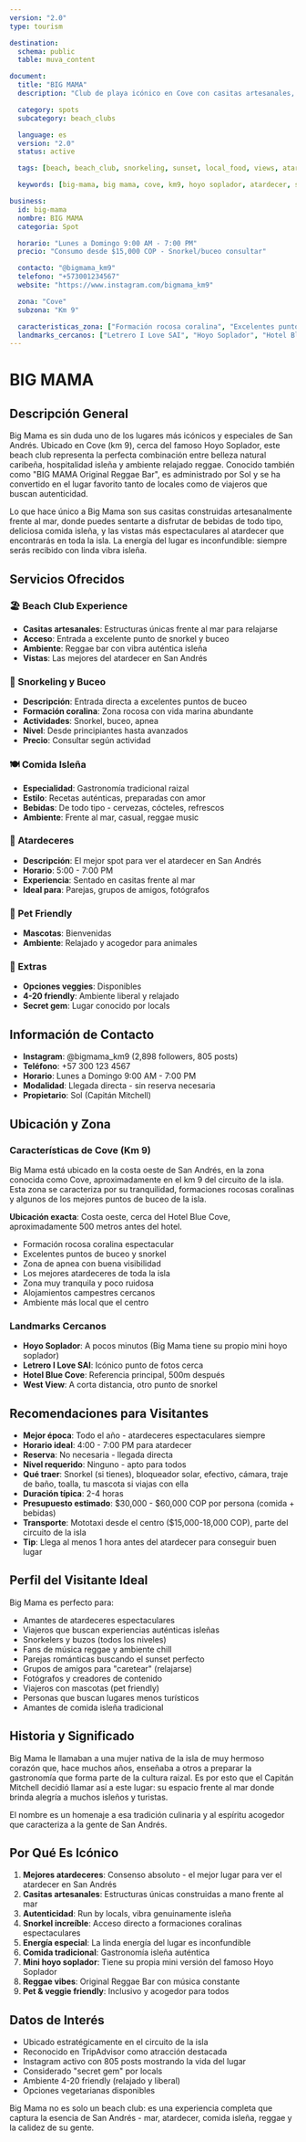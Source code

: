 ```yaml
---
version: "2.0"
type: tourism

destination:
  schema: public
  table: muva_content

document:
  title: "BIG MAMA"
  description: "Club de playa icónico en Cove con casitas artesanales, snorkeling, comida isleña y mejores atardeceres de San Andrés"

  category: spots
  subcategory: beach_clubs

  language: es
  version: "2.0"
  status: active

  tags: [beach, beach_club, snorkeling, sunset, local_food, views, atardecer, caretear, playa, cove, chill, diving, pet_friendly, reggae, hoyo_soplador]

  keywords: [big-mama, big mama, cove, km9, hoyo soplador, atardecer, snorkel, casitas, capitan mitchell, reggae bar]

business:
  id: big-mama
  nombre: BIG MAMA
  categoria: Spot

  horario: "Lunes a Domingo 9:00 AM - 7:00 PM"
  precio: "Consumo desde $15,000 COP - Snorkel/buceo consultar"

  contacto: "@bigmama_km9"
  telefono: "+573001234567"
  website: "https://www.instagram.com/bigmama_km9"

  zona: "Cove"
  subzona: "Km 9"

  caracteristicas_zona: ["Formación rocosa coralina", "Excelentes puntos de buceo", "Zona de snorkel y apnea", "Mejores atardeceres", "Zona muy tranquila", "Poco ruidosa", "Alojamientos turísticos"]
  landmarks_cercanos: ["Letrero I Love SAI", "Hoyo Soplador", "Hotel Blue Cove"]
---
```


# BIG MAMA

## Descripción General

Big Mama es sin duda uno de los lugares más icónicos y especiales de San Andrés. Ubicado en Cove (km 9), cerca del famoso Hoyo Soplador, este beach club representa la perfecta combinación entre belleza natural caribeña, hospitalidad isleña y ambiente relajado reggae. Conocido también como "BIG MAMA Original Reggae Bar", es administrado por Sol y se ha convertido en el lugar favorito tanto de locales como de viajeros que buscan autenticidad.

Lo que hace único a Big Mama son sus casitas construidas artesanalmente frente al mar, donde puedes sentarte a disfrutar de bebidas de todo tipo, deliciosa comida isleña, y las vistas más espectaculares al atardecer que encontrarás en toda la isla. La energía del lugar es inconfundible: siempre serás recibido con linda vibra isleña.

## Servicios Ofrecidos

### 🏖️ Beach Club Experience
- **Casitas artesanales**: Estructuras únicas frente al mar para relajarse
- **Acceso**: Entrada a excelente punto de snorkel y buceo
- **Ambiente**: Reggae bar con vibra auténtica isleña
- **Vistas**: Las mejores del atardecer en San Andrés

### 🤿 Snorkeling y Buceo
- **Descripción**: Entrada directa a excelentes puntos de buceo
- **Formación coralina**: Zona rocosa con vida marina abundante
- **Actividades**: Snorkel, buceo, apnea
- **Nivel**: Desde principiantes hasta avanzados
- **Precio**: Consultar según actividad

### 🍽️ Comida Isleña
- **Especialidad**: Gastronomía tradicional raizal
- **Estilo**: Recetas auténticas, preparadas con amor
- **Bebidas**: De todo tipo - cervezas, cócteles, refrescos
- **Ambiente**: Frente al mar, casual, reggae music

### 🌅 Atardeceres
- **Descripción**: El mejor spot para ver el atardecer en San Andrés
- **Horario**: 5:00 - 7:00 PM
- **Experiencia**: Sentado en casitas frente al mar
- **Ideal para**: Parejas, grupos de amigos, fotógrafos

### 🐾 Pet Friendly
- **Mascotas**: Bienvenidas
- **Ambiente**: Relajado y acogedor para animales

### 🌿 Extras
- **Opciones veggies**: Disponibles
- **4-20 friendly**: Ambiente liberal y relajado
- **Secret gem**: Lugar conocido por locals

## Información de Contacto

- **Instagram**: @bigmama_km9 (2,898 followers, 805 posts)
- **Teléfono**: +57 300 123 4567
- **Horario**: Lunes a Domingo 9:00 AM - 7:00 PM
- **Modalidad**: Llegada directa - sin reserva necesaria
- **Propietario**: Sol (Capitán Mitchell)

## Ubicación y Zona

### Características de Cove (Km 9)

Big Mama está ubicado en la costa oeste de San Andrés, en la zona conocida como Cove, aproximadamente en el km 9 del circuito de la isla. Esta zona se caracteriza por su tranquilidad, formaciones rocosas coralinas y algunos de los mejores puntos de buceo de la isla.

**Ubicación exacta**: Costa oeste, cerca del Hotel Blue Cove, aproximadamente 500 metros antes del hotel.

- Formación rocosa coralina espectacular
- Excelentes puntos de buceo y snorkel
- Zona de apnea con buena visibilidad
- Los mejores atardeceres de toda la isla
- Zona muy tranquila y poco ruidosa
- Alojamientos campestres cercanos
- Ambiente más local que el centro

### Landmarks Cercanos

- **Hoyo Soplador**: A pocos minutos (Big Mama tiene su propio mini hoyo soplador)
- **Letrero I Love SAI**: Icónico punto de fotos cerca
- **Hotel Blue Cove**: Referencia principal, 500m después
- **West View**: A corta distancia, otro punto de snorkel

## Recomendaciones para Visitantes

- **Mejor época**: Todo el año - atardeceres espectaculares siempre
- **Horario ideal**: 4:00 - 7:00 PM para atardecer
- **Reserva**: No necesaria - llegada directa
- **Nivel requerido**: Ninguno - apto para todos
- **Qué traer**: Snorkel (si tienes), bloqueador solar, efectivo, cámara, traje de baño, toalla, tu mascota si viajas con ella
- **Duración típica**: 2-4 horas
- **Presupuesto estimado**: $30,000 - $60,000 COP por persona (comida + bebidas)
- **Transporte**: Mototaxi desde el centro ($15,000-18,000 COP), parte del circuito de la isla
- **Tip**: Llega al menos 1 hora antes del atardecer para conseguir buen lugar

## Perfil del Visitante Ideal

Big Mama es perfecto para:
- Amantes de atardeceres espectaculares
- Viajeros que buscan experiencias auténticas isleñas
- Snorkelers y buzos (todos los niveles)
- Fans de música reggae y ambiente chill
- Parejas románticas buscando el sunset perfecto
- Grupos de amigos para "caretear" (relajarse)
- Fotógrafos y creadores de contenido
- Viajeros con mascotas (pet friendly)
- Personas que buscan lugares menos turísticos
- Amantes de comida isleña tradicional

## Historia y Significado

Big Mama le llamaban a una mujer nativa de la isla de muy hermoso corazón que, hace muchos años, enseñaba a otros a preparar la gastronomía que forma parte de la cultura raizal. Es por esto que el Capitán Mitchell decidió llamar así a este lugar: su espacio frente al mar donde brinda alegría a muchos isleños y turistas.

El nombre es un homenaje a esa tradición culinaria y al espíritu acogedor que caracteriza a la gente de San Andrés.

## Por Qué Es Icónico

1. **Mejores atardeceres**: Consenso absoluto - el mejor lugar para ver el atardecer en San Andrés
2. **Casitas artesanales**: Estructuras únicas construidas a mano frente al mar
3. **Autenticidad**: Run by locals, vibra genuinamente isleña
4. **Snorkel increíble**: Acceso directo a formaciones coralinas espectaculares
5. **Energía especial**: La linda energía del lugar es inconfundible
6. **Comida tradicional**: Gastronomía isleña auténtica
7. **Mini hoyo soplador**: Tiene su propia mini versión del famoso Hoyo Soplador
8. **Reggae vibes**: Original Reggae Bar con música constante
9. **Pet & veggie friendly**: Inclusivo y acogedor para todos

## Datos de Interés

- Ubicado estratégicamente en el circuito de la isla
- Reconocido en TripAdvisor como atracción destacada
- Instagram activo con 805 posts mostrando la vida del lugar
- Considerado "secret gem" por locals
- Ambiente 4-20 friendly (relajado y liberal)
- Opciones vegetarianas disponibles

Big Mama no es solo un beach club: es una experiencia completa que captura la esencia de San Andrés - mar, atardecer, comida isleña, reggae y la calidez de su gente.
